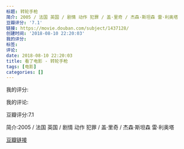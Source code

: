```yaml
---
标题: 转轮手枪
简介: 2005 / 法国 英国 / 剧情 动作 犯罪 / 盖·里奇 / 杰森·斯坦森 雷·利奥塔
豆瓣评分: '7.1'
链接: https://movie.douban.com/subject/1437128/
创建时间: '2018-08-10 22:20:03'
我的评分:
标签:
评论:
date: 2018-08-10 22:20:03
title: 看了电影 - 转轮手枪
tags: [电影]
categories: []
---
```


我的评分:

我的评论:

豆瓣评分:7.1

简介:2005 / 法国 英国 / 剧情 动作 犯罪 / 盖·里奇 / 杰森·斯坦森 雷·利奥塔

[豆瓣链接](https://movie.douban.com/subject/1437128/)

